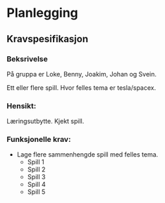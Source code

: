 

# Planlegging

## Kravspesifikasjon

### Beksrivelse 
På gruppa er Loke, Benny, Joakim, Johan og Svein.

Ett eller flere spill. Hvor felles tema er tesla/spacex.

### Hensikt: 
Læringsutbytte. Kjekt spill. 

### Funksjonelle krav: 

* Lage flere sammenhengde spill med felles tema.
    * Spill 1
    * Spill 2
    * Spill 3
    * Spill 4
    * Spill 5

